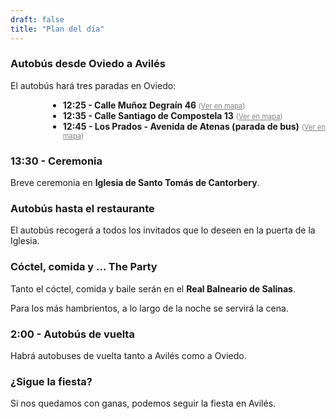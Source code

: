 ```yaml
---
draft: false
title: "Plan del día"
---
```


### Autobús desde Oviedo a Avilés

El autobús hará tres paradas en Oviedo:

<ul style="margin-left: 60px;">
   <li>
      <strong>12:25 - Calle Muñoz Degraín 46 </strong> <span style="font-size: 0.8em; color: gray;">(<a href="https://maps.app.goo.gl/dmdQHwfMowj2Fy6T6" style="color: gray;">Ver en mapa</a>)</span><br>
   </li>
   <li>
      <strong>12:35 - Calle Santiago de Compostela 13</strong> <span style="font-size: 0.8em; color: gray;">(<a href="https://maps.app.goo.gl/oWNSKAa1HncaMoQc7" style="color: gray;">Ver en mapa</a>)</span><br>
   </li>
   <li>
      <strong>12:45 - Los Prados - Avenida de Atenas (parada de bus)</strong> <span style="font-size: 0.8em; color: gray;">(<a href="https://maps.app.goo.gl/ooXheFmXNtRJtxnz8" style="color: gray;">Ver en mapa</a>)</span><br>
   </li>
</ul>

### 13:30 - Ceremonia

Breve ceremonia en **Iglesia de Santo Tomás de Cantorbery**.

### Autobús hasta el restaurante

El autobús recogerá a todos los invitados que lo deseen en la puerta de la Iglesia.

### Cóctel, comida y ... The Party

Tanto el cóctel, comida y baile serán en el **Real Balneario de Salinas**.

Para los más hambrientos, a lo largo de la noche se servirá la cena.

### 2:00 - Autobús de vuelta

Habrá autobuses de vuelta tanto a Avilés como a Oviedo.

### ¿Sigue la fiesta?

Si nos quedamos con ganas, podemos seguir la fiesta en Avilés.
